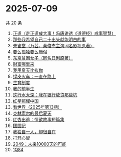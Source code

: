 # 2025-07-09

共 20 条

<!-- BEGIN WEREAD -->
<!-- 最后更新时间 2025-07-09 13:31:36 +0800 -->
1. [正道（走正道成大事！冯唐讲透《道德经》成事智慧）](https://weread.qq.com/web/bookDetail/24332af0813aba184g018628)
1. [那些我希望自己二十出头就能明白的事](https://weread.qq.com/web/bookDetail/eba32660813aba0edg0190fb)
1. [朱雀堂（万茜、秦俊杰主演同名影视原著）](https://weread.qq.com/web/bookDetail/fc632890813aba149g0104ed)
1. [要么孤独要么庸俗](https://weread.qq.com/web/bookDetail/83b327d0813aba1a2g0147f6)
1. [东京贫困女子（同名日剧原著）](https://weread.qq.com/web/bookDetail/26232650726a0c0e262f770)
1. [财富哪里来](https://weread.qq.com/web/bookDetail/db132e70813ab7ec0g01236f)
1. [我用夏天比拟你](https://weread.qq.com/web/bookDetail/6ba32380813aba18cg0100c0)
1. [绿皮火车：一直在路上](https://weread.qq.com/web/bookDetail/12a32de0813aba15cg018ce8)
1. [生育制度](https://weread.qq.com/web/bookDetail/f9132af07165a293f91a6ec)
1. [我的前半生](https://weread.qq.com/web/bookDetail/6b732340813aba15cg0140db)
1. [这行水太深：我在银行放贷那些坑](https://weread.qq.com/web/bookDetail/23332960813aba149g012c0f)
1. [红星照耀中国](https://weread.qq.com/web/bookDetail/8ba32ef07183b76a8ba27cd)
1. [看世界（2025年第13期）](https://weread.qq.com/web/bookDetail/a5532f50813aba165g019883)
1. [克林索尔的最后夏天](https://weread.qq.com/web/bookDetail/2eb32580813aba09dg01940c)
1. [红杏出逃：情欲故事短篇集](https://weread.qq.com/web/bookDetail/5f9323c0813ab9faeg01613e)
1. [团圆记](https://weread.qq.com/web/bookDetail/b64323c0813ab9595g0181f0)
1. [我独自一人，却很自在](https://weread.qq.com/web/bookDetail/f6832190813aba182g011052)
1. [打开心智](https://weread.qq.com/web/bookDetail/d13322c072b449f7d13b204)
1. [2049：未来10000天的可能](https://weread.qq.com/web/bookDetail/bdd325d0813aba18dg0142a8)
1. [1Q84](https://weread.qq.com/web/bookDetail/f4e32120813ab743ag012212)
<!-- END WEREAD -->
